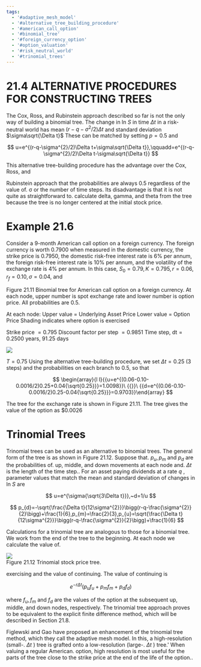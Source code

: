 ```yaml
---
tags:
  - '#adaptive_mesh_model'
  - '#alternative_tree_building_procedure'
  - '#american_call_option'
  - '#binomial_tree'
  - '#foreign_currency_option'
  - '#option_valuation'
  - '#risk_neutral_world'
  - '#trinomial_trees'
---
```

# 21.4 ALTERNATIVE PROCEDURES FOR CONSTRUCTING TREES  

The Cox, Ross, and Rubinstein approach described so far is not the only way of building a binomial tree. The change in ln $S$ in time $\Delta t$ in a risk-neutral world has mean $(r-q-\sigma^{2}/2)\Delta t$ and standard deviation $\sigma\sqrt{\Delta t}$ These can be matched by setting $p=0.5$ and  

$$
u=e^{(r-q-\sigma^{2}/2)\Delta t+\sigma\sqrt{\Delta t}},\qquadd=e^{(r-q-\sigma^{2}/2)\Delta t-\sigma\sqrt{\Delta t}}
$$  

This alternative tree-building procedure has the advantage over the Cox, Ross, and  

Rubinstein approach that the probabilities are always 0.5 regardless of the value of. $\upsigma$ or the number of time steps. Its disadvantage is that it is not quite as straightforward to. calculate delta, gamma, and theta from the tree because the tree is no longer centered at the initial stock price.  

# Example 21.6  

Consider a 9-month American call option on a foreign currency. The foreign currency is worth 0.7900 when measured in the domestic currency, the strike price is 0.7950, the domestic risk-free interest rate is $6\%$ per annum, the foreign risk-free interest rate is $10\%$ per annum, and the volatility of the exchange rate is $4\%$ per annum. In this case, $S_{0}=0.79,K=0.795,r=0.06,r_{f}=0.10,\sigma=0.04,$ and  

Figure 21.11 Binomial tree for American call option on a foreign currency. At each node, upper number is spot exchange rate and lower number is option price. All probabilities are 0.5.  

At each node: Upper value $=$ Underlying Asset Price Lower value $=$ Option Price Shading indicates where option is exercised  

Strike price $=0.795$ Discount factor per step $=0.9851$ Time step, $\mathsf{d t}=0.2500$ years, 91.25 days  

![](9b613e56b67c5fb924e1f1130d5f9c83951617665361e0259d501a34dcfb33a1.jpg)  

$T=0.75$ Using the alternative tree-building procedure, we set $\Delta t=0.25$ (3 steps) and the probabilities on each branch to 0.5, so that  

$$
\begin{array}{l l}{{u=e^{(0.06-0.10-0.0016/2)0.25+0.04{\sqrt{0.25}}}=1.0098}}\ {{}}\ {{d=e^{(0.06-0.10-0.0016/2)0.25-0.04{\sqrt{0.25}}}=0.9703}}\end{array}
$$  

The tree for the exchange rate is shown in Figure 21.11. The tree gives the value of the option as $\$0.0026$  

# Trinomial Trees  

Trinomial trees can be used as an alternative to binomial trees. The general form of the tree is as shown in Figure 21.12. Suppose that. $p_{u},p_{m}$ and $p_{d}$ are the probabilities of. up, middle, and down movements at each node and. $\Delta t$ is the length of the time step.. For an asset paying dividends at a rate $q$ , parameter values that match the mean and standard deviation of changes in ln $S$ are  

$$
u=e^{\sigma{\sqrt{3\Delta t}}},~d=1/u
$$  

$$
p_{d}=-\sqrt{\frac{\Delta t}{12\sigma^{2}}}\bigg(r-q-\frac{\sigma^{2}}{2}\bigg)+\frac{1}{6},p_{m}=\frac{2}{3},p_{u}=\sqrt{\frac{\Delta t}{12\sigma^{2}}}\bigg(r-q-\frac{\sigma^{2}}{2}\bigg)+\frac{1}{6}
$$  

Calculations for a trinomial tree are analogous to those for a binomial tree. We work from the end of the tree to the beginning. At each node we calculate the value of.  

![](b79aff022801bf7e7cbf35a0bcfff5850f2e8f6f3078479d1b5b61725edf1b76.jpg)  
Figure 21.12 Trinomial stock price tree.  

exercising and the value of continuing. The value of continuing is  

$$
e^{-r\Delta t}(p_{u}f_{u}+p_{m}f_{m}+p_{d}f_{d})
$$  

where $f_{u},f_{m}$ and $f_{d}$ are the values of the option at the subsequent up, middle, and down nodes, respectively. The trinomial tree approach proves to be equivalent to the explicit finite difference method, which will be described in Section 21.8.  

Figlewski and Gao have proposed an enhancement of the trinomial tree method, which they call the adaptive mesh model. In this, a high-resolution (small-. $\Delta t$ ) tree is grafted onto a low-resolution (large-. $\Delta t$ ) tree.' When valuing a regular American. option, high resolution is most useful for the parts of the tree close to the strike price at the end of the life of the option..  
